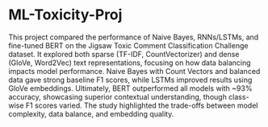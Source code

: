 # ML-Toxicity-Proj
This project compared the performance of Naive Bayes, RNNs/LSTMs, and fine-tuned BERT on the Jigsaw Toxic Comment Classification Challenge dataset. It explored both sparse (TF-IDF, CountVectorizer) and dense (GloVe, Word2Vec) text representations, focusing on how data balancing impacts model performance. Naive Bayes with Count Vectors and balanced data gave strong baseline F1 scores, while LSTMs improved results using GloVe embeddings. Ultimately, BERT outperformed all models with ~93% accuracy, showcasing superior contextual understanding, though class-wise F1 scores varied. The study highlighted the trade-offs between model complexity, data balance, and embedding quality.
